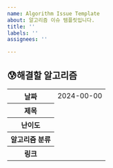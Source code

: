 ```yaml
---
name: Algorithm Issue Template
about: 알고리즘 이슈 템플릿입니다.
title: ''
labels: ''
assignees: ''

---
```


## 😰해결할 알고리즘
<table>
  <tr>
    <th>날짜</th>
    <td>2024-00-00</td>
  </tr>
  <tr>
    <th>제목</th>
    <td></td>
  </tr>
  <tr>
    <th>난이도</th>
    <td></td>
  </tr>
  <tr>
    <th>알고리즘 분류</th>
    <td></td>
  </tr>
  <tr>
    <th>링크</th>
    <td><a href='https://link.example' target='_blank' ></a></td>
  </tr>
</table>
